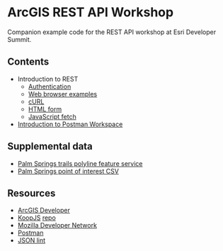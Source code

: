 # ArcGIS REST API Workshop

Companion example code for the REST API workshop at Esri Developer Summit.

## Contents

- Introduction to REST
    - [Authentication](./authentication/README.md)
    - [Web browser examples](./browser-samples/README.md)
    - [cURL](./curl-samples/README.md)
    - [HTML form](./browser-samples/README.md)
    - [JavaScript fetch](./browser-samples/README.md)
- [Introduction to Postman Workspace](./Intro-Postman-Workspace/README.md)

## Supplemental data

- [Palm Springs trails polyline feature service](https://services.arcgis.com/2ycVue24EK6qzjat/arcgis/rest/services/PS_trails/FeatureServer)
- [Palm Springs point of interest CSV](./data/palm-springs-poi.csv)

## Resources

- [ArcGIS Developer](https://developers.arcgis.com)
- [KoopJS](https://koopjs.github.io/) [repo](https://github.com/koopjs)
- [Mozilla Developer Network](https://developer.mozilla.org/en-US/docs/Web/API/Fetch_API)
- [Postman](https://www.postman.com/arcgis-developer/workspace/arcgis-location-services/overview)
- [JSON lint](https://jsonlint.com)
